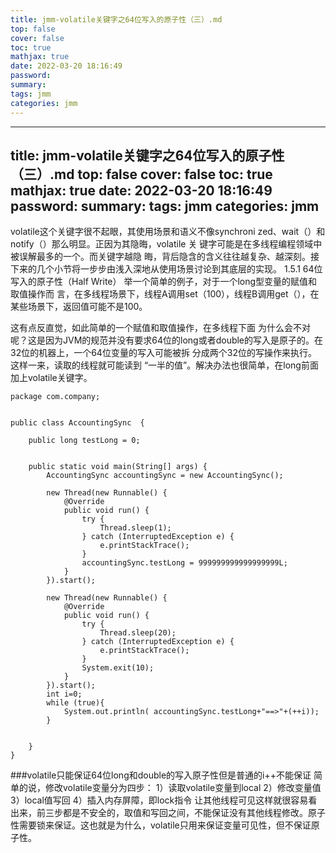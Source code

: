 ```yaml
---
title: jmm-volatile关键字之64位写入的原子性（三）.md
top: false
cover: false
toc: true
mathjax: true
date: 2022-03-20 18:16:49
password:
summary:
tags: jmm
categories: jmm
---
```

---
title: jmm-volatile关键字之64位写入的原子性（三）.md
top: false
cover: false
toc: true
mathjax: true
date: 2022-03-20 18:16:49
password:
summary:
tags: jmm
categories: jmm
---
volatile这个关键字很不起眼，其使用场景和语义不像synchroni
zed、wait（）和notify（）那么明显。正因为其隐晦，volatile 关 键字可能是在多线程编程领域中被误解最多的一个。而关键字越隐 晦，背后隐含的含义往往越复杂、越深刻。接下来的几个小节将一步步由浅入深地从使用场景讨论到其底层的实现。
1.5.1 64位写入的原子性（Half Write） 举一个简单的例子，对于一个long型变量的赋值和取值操作而 言，在多线程场景下，线程A调用set（100），线程B调用get（），在某些场景下，返回值可能不是100。

这有点反直觉，如此简单的一个赋值和取值操作，在多线程下面 为什么会不对呢？这是因为JVM的规范并没有要求64位的long或者double的写入是原子的。在32位的机器上，一个64位变量的写入可能被拆 分成两个32位的写操作来执行。这样一来，读取的线程就可能读到 “一半的值”。解决办法也很简单，在long前面加上volatile关键字。
~~~
package com.company;


public class AccountingSync  {

    public long testLong = 0;


    public static void main(String[] args) {
        AccountingSync accountingSync = new AccountingSync();

        new Thread(new Runnable() {
            @Override
            public void run() {
                try {
                    Thread.sleep(1);
                } catch (InterruptedException e) {
                    e.printStackTrace();
                }
                accountingSync.testLong = 999999999999999999L;
            }
        }).start();

        new Thread(new Runnable() {
            @Override
            public void run() {
                try {
                    Thread.sleep(20);
                } catch (InterruptedException e) {
                    e.printStackTrace();
                }
                System.exit(10);
            }
        }).start();
        int i=0;
        while (true){
            System.out.println( accountingSync.testLong+"==>"+(++i));
        }


    }
}
~~~


###volatile只能保证64位long和double的写入原子性但是普通的i++不能保证
简单的说，修改volatile变量分为四步：
1）读取volatile变量到local
2）修改变量值
3）local值写回
4）插入内存屏障，即lock指令
让其他线程可见这样就很容易看出来，前三步都是不安全的，取值和写回之间，不能保证没有其他线程修改。原子性需要锁来保证。这也就是为什么，volatile只用来保证变量可见性，但不保证原子性。

